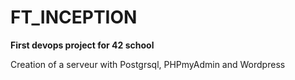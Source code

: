 # FT_INCEPTION
__First devops project for 42 school__

Creation of a serveur with Postgrsql, PHPmyAdmin and Wordpress 
